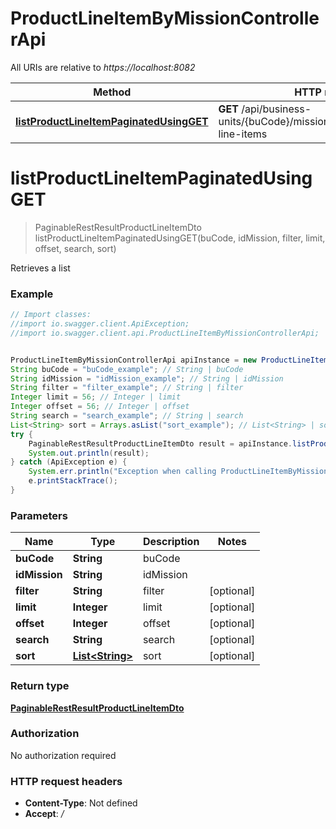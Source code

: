 # ProductLineItemByMissionControllerApi

All URIs are relative to *https://localhost:8082*

Method | HTTP request | Description
------------- | ------------- | -------------
[**listProductLineItemPaginatedUsingGET**](ProductLineItemByMissionControllerApi.md#listProductLineItemPaginatedUsingGET) | **GET** /api/business-units/{buCode}/missions/{idMission}/product-line-items | Retrieves a list


<a name="listProductLineItemPaginatedUsingGET"></a>
# **listProductLineItemPaginatedUsingGET**
> PaginableRestResultProductLineItemDto listProductLineItemPaginatedUsingGET(buCode, idMission, filter, limit, offset, search, sort)

Retrieves a list

### Example
```java
// Import classes:
//import io.swagger.client.ApiException;
//import io.swagger.client.api.ProductLineItemByMissionControllerApi;


ProductLineItemByMissionControllerApi apiInstance = new ProductLineItemByMissionControllerApi();
String buCode = "buCode_example"; // String | buCode
String idMission = "idMission_example"; // String | idMission
String filter = "filter_example"; // String | filter
Integer limit = 56; // Integer | limit
Integer offset = 56; // Integer | offset
String search = "search_example"; // String | search
List<String> sort = Arrays.asList("sort_example"); // List<String> | sort
try {
    PaginableRestResultProductLineItemDto result = apiInstance.listProductLineItemPaginatedUsingGET(buCode, idMission, filter, limit, offset, search, sort);
    System.out.println(result);
} catch (ApiException e) {
    System.err.println("Exception when calling ProductLineItemByMissionControllerApi#listProductLineItemPaginatedUsingGET");
    e.printStackTrace();
}
```

### Parameters

Name | Type | Description  | Notes
------------- | ------------- | ------------- | -------------
 **buCode** | **String**| buCode |
 **idMission** | **String**| idMission |
 **filter** | **String**| filter | [optional]
 **limit** | **Integer**| limit | [optional]
 **offset** | **Integer**| offset | [optional]
 **search** | **String**| search | [optional]
 **sort** | [**List&lt;String&gt;**](String.md)| sort | [optional]

### Return type

[**PaginableRestResultProductLineItemDto**](PaginableRestResultProductLineItemDto.md)

### Authorization

No authorization required

### HTTP request headers

 - **Content-Type**: Not defined
 - **Accept**: */*

